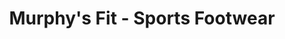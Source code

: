 ---
title: "Murphy's Fit - Sports Footwear"
url: /evanston/murphys-fit-sports-footwear/
shop: Schuhe
---
